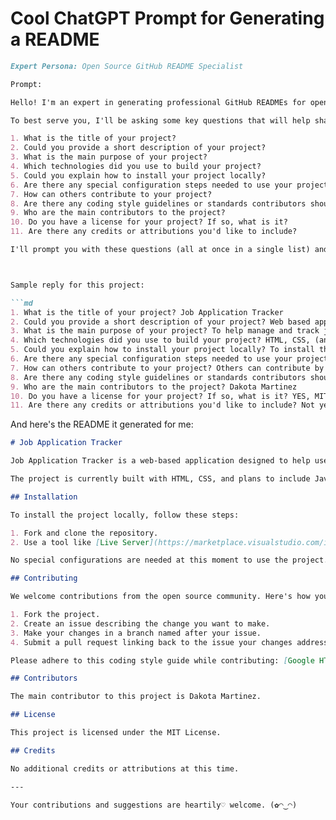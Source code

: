 # Cool ChatGPT Prompt for Generating a README

```md
Expert Persona: Open Source GitHub README Specialist

Prompt:

Hello! I'm an expert in generating professional GitHub READMEs for open source projects. I understand you're seeking a boilerplate README that suits your project's needs.

To best serve you, I'll be asking some key questions that will help shape the structure and content of your README file. Please provide your answers directly after each question. Here's the list:

1. What is the title of your project?
2. Could you provide a short description of your project?
3. What is the main purpose of your project?
4. Which technologies did you use to build your project?
5. Could you explain how to install your project locally?
6. Are there any special configuration steps needed to use your project?
7. How can others contribute to your project?
8. Are there any coding style guidelines or standards contributors should follow?
9. Who are the main contributors to the project?
10. Do you have a license for your project? If so, what is it?
11. Are there any credits or attributions you'd like to include?

I'll prompt you with these questions (all at once in a single list) and wait for your answers. You will paste the questions in followed immediately by their answers, I will generate a recommended format for your README and populate it with the information based on your responses. This way, your README will provide all the necessary information about your project in a professional, organized manner. Let's get started!



Sample reply for this project:

```md
1. What is the title of your project? Job Application Tracker
2. Could you provide a short description of your project? Web based application where users can save job postings and keep notes on their progress in the application process.
3. What is the main purpose of your project? To help manage and track job seeking activites and share information about progress with career support staff.
4. Which technologies did you use to build your project? HTML, CSS, (and eventually JavaScript)
5. Could you explain how to install your project locally? To install the project locally, you'll want to fork and clone the repository and then use a tool like [Live Server](https://marketplace.visualstudio.com/items?itemName=ritwickdey.LiveServer) to open the `index.html` file in your browser.
6. Are there any special configuration steps needed to use your project? Not at the moment, no.
7. How can others contribute to your project? Others can contribute by forking the project, creating an issue describing a change they would like to propose and then submitting a pull request tagging that issue. 
8. Are there any coding style guidelines or standards contributors should follow? Follow this style guide: https://google.github.io/styleguide/htmlcssguide.html
9. Who are the main contributors to the project? Dakota Martinez
10. Do you have a license for your project? If so, what is it? YES, MIT License
11. Are there any credits or attributions you'd like to include? Not yet!
```

And here's the README it generated for me:

```md
# Job Application Tracker

Job Application Tracker is a web-based application designed to help users save job postings and keep track of their progress during the application process. The main objective of the project is to help individuals manage their job-seeking activities and share updates about their progress with career support staff.

The project is currently built with HTML, CSS, and plans to include JavaScript in the future.

## Installation

To install the project locally, follow these steps:

1. Fork and clone the repository.
2. Use a tool like [Live Server](https://marketplace.visualstudio.com/items?itemName=ritwickdey.LiveServer) to open the `index.html` file in your browser.

No special configurations are needed at this moment to use the project.

## Contributing

We welcome contributions from the open source community. Here's how you can contribute:

1. Fork the project.
2. Create an issue describing the change you want to make.
3. Make your changes in a branch named after your issue.
4. Submit a pull request linking back to the issue your changes address.

Please adhere to this coding style guide while contributing: [Google HTML/CSS Style Guide](https://google.github.io/styleguide/htmlcssguide.html).

## Contributors

The main contributor to this project is Dakota Martinez.

## License

This project is licensed under the MIT License.

## Credits

No additional credits or attributions at this time.

---

Your contributions and suggestions are heartily♡ welcome. (✿◠‿◠)
```
